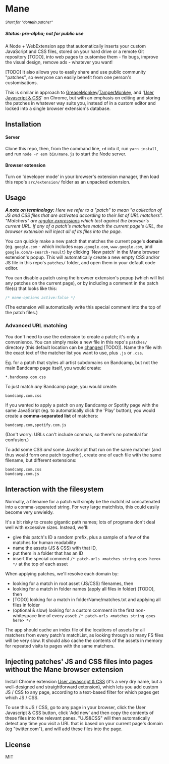 # Mane

<small><i>Short for "do<b>main</b> patcher"</i></small>

##### Status: pre-alpha; not for public use

A Node + WebExtension app that automatically inserts your custom JavaScript and CSS files, stored on your hard drive or a remote Git repository [TODO], into web pages to customise them - fix bugs, improve the visual design, remove ads - whatever you want! 

[TODO] It also allows you to easily share and use public community "patches", so everyone can easily benefit from one person's customisations. 

This is similar in approach to [GreaseMonkey](https://addons.mozilla.org/en-US/firefox/addon/greasemonkey/)/[TamperMonkey](https://chrome.google.com/webstore/detail/tampermonkey/dhdgffkkebhmkfjojejmpbldmpobfkfo), and '[User Javascript & CSS](https://chrome.google.com/webstore/detail/user-javascript-and-css/nbhcbdghjpllgmfilhnhkllmkecfmpld)' on Chrome, but with an emphasis on editing and storing the patches in whatever way suits you, instead of in a custom editor and locked into a single browser extension's database.

## Installation

#### Server

Clone this repo, then, from the command line, `cd` into it, run `yarn install`, and run `node -r esm bin/mane.js` to start the Node server.

#### Browser extension

Turn on 'developer mode' in your browser's extension manager, then load this repo's `src/extension/` folder as an unpacked extension.

## Usage

<i>**A note on terminology:** Here we refer to a "patch" to mean "a collection of JS and CSS files that are activated according to their list of URL matchers". "Matchers" are [regular expressions](https://regexr.com/) which test against the browser's current URL. If any of a patch's matches match the current page's URL, the browser extension will inject all of its files into the page.</i>

You can quickly make a new patch that matches the current page's **domain** (eg. `google.com` - which includes `maps.google.com`, `www.google.com`, and `google.com/a-search-result`) by clicking 'New patch' in the Mane browser extension's popup. This will automatically create a new empty CSS and/or JS file in this repo's `patches/` folder, and open them in your default code editor. 

You can disable a patch using the browser extension's popup (which will list any patches on the current page), or by including a comment in the patch file(s) that looks like this:

```javascript
/* mane-options active:false */
```

(The extension will automatically write this special comment into the top of the patch files.)

### Advanced URL matching

You don't need to use the extension to create a patch; it's only a convenience. You can simply make a new file in this repo's `patches/` directory (this default location can be [changed](#configuration) [TODO]). Name the file with the exact text of the matcher list you want to use, plus `.js` or `.css`.

Eg. for a patch that styles all artist subdomains on Bandcamp, but not the main Bandcamp page itself, you would create:

```
*.bandcamp.com.css
```

To just match *any* Bandcamp page, you would create:

```
bandcamp.com.css
```

If you wanted to apply a patch on any Bandcamp *or* Spotify page with the same JavaScript (eg. to automatically click the 'Play' button), you would create a **comma-separated list** of matchers:

```
bandcamp.com,spotify.com.js
```

(Don't worry: URLs can't include commas, so there's no potential for confusion.)

To add some CSS *and* some JavaScript that run on the same matcher (and thus would form one patch together), create one of each file with the same filename, but different extensions:

```
bandcamp.com.css
bandcamp.com.js
```

## Interaction with the filesystem

Normally, a filename for a patch will simply be the matchList concatenated into a comma-separated string. For very large matchlists, this could easily become very unwieldy.

It's a bit risky to create gigantic path names; lots of programs don't deal well with excessive sizes. Instead, we'll: 
	
- give this patch's ID a random prefix, plus a sample of a few of the matches for human readability
- name the assets (JS & CSS) with that ID,
- put them in a folder that has an ID 
- insert the special comment `/* patch-urls <matches string goes here> */` at the top of each asset

When applying patches, we'll resolve each domain by:
	
- looking for a match in root asset (JS/CSS) filenames, then
- looking for a match in folder names (apply all files in folder) [TODO], then
- [TODO] looking for a match in folderName/matches.txt and applying all files in folder
- (optional & slow) looking for a custom comment in the first non-whitespace line of every asset: `/* patch-urls <matches string goes here> */`

The app should cache an index file of the locations of assets for all matchers from every patch's matchList, as looking through so many FS files will be very slow. It should also cache the contents of the assets in memory for repeated visits to pages with the same matchers.

## Injecting patches' JS and CSS files into pages without the Mane browser extension

Install Chrome extension [User Javascript & CSS](https://chrome.google.com/webstore/detail/user-javascript-and-css/nbhcbdghjpllgmfilhnhkllmkecfmpld) (it's a very dry name, but a well-designed and straightforward extension), which lets you add custom JS / CSS to any page, according to a text-based filter for which pages get which JS / CSS. 

To use this JS / CSS, go to any page in your browser, click the User Javascript & CSS button, click 'Add new' and then copy the contents of these files into the relevant panes. "UJS&CSS" will then automatically detect any time you visit a URL that is based on your current page's domain (eg "twitter.com"), and will add these files into the page.

## License

MIT